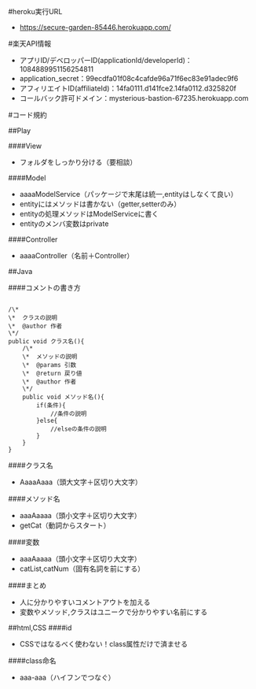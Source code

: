#heroku実行URL
- https://secure-garden-85446.herokuapp.com/

#楽天API情報
- アプリID/デベロッパーID(applicationId/developerId)：1084889951156254811
- application_secret：99ecdfa01f08c4cafde96a71f6ec83e91adec9f6
- アフィリエイトID(affiliateId)：14fa0111.d141fce2.14fa0112.d325820f
- コールバック許可ドメイン：mysterious-bastion-67235.herokuapp.com

#コード規約

##Play

####View
- フォルダをしっかり分ける（要相談）

####Model
- aaaaModelService（パッケージで末尾は統一,entityはしなくて良い）
- entityにはメソッドは書かない（getter,setterのみ）
- entityの処理メソッドはModelServiceに書く
- entityのメンバ変数はprivate

####Controller
- aaaaController（名前＋Controller）


##Java

####コメントの書き方
<pre><code>
/\*   
\*	クラスの説明   
\*	@author 作者   
\*/   
public void クラス名(){   
	/\*   
	\*	メソッドの説明   
	\*	@params 引数   
	\*	@return 戻り値   
	\*	@author 作者   
	\*/	   
	public void メソッド名(){   
		if(条件){   
			//条件の説明   
		}else{   
			//elseの条件の説明   
		}   
	}   
}
</code></pre>

####クラス名
- AaaaAaaa（頭大文字＋区切り大文字）

####メソッド名
- aaaAaaaa（頭小文字＋区切り大文字）
- getCat（動詞からスタート）

####変数
- aaaAaaaa（頭小文字＋区切り大文字）
- catList,catNum（固有名詞を前にする）

####まとめ
- 人に分かりやすいコメントアウトを加える
- 変数やメソッド,クラスはユニークで分かりやすい名前にする


##html,CSS
####id
- CSSではなるべく使わない！class属性だけで済ませる

####class命名
- aaa-aaa（ハイフンでつなぐ）

